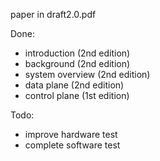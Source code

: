 paper in draft2.0.pdf

Done:
- introduction (2nd edition)
- background (2nd edition)
- system overview (2nd edition)
- data plane (2nd edition)
- control plane (1st edition)

Todo:
- improve hardware test
- complete software test